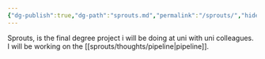 ```yaml
---
{"dg-publish":true,"dg-path":"sprouts.md","permalink":"/sprouts/","hide":true}
---
```


Sprouts, is the final degree project i will be doing at uni with uni colleagues.
I will be working on the [[sprouts/thoughts/pipeline\|pipeline]]. 